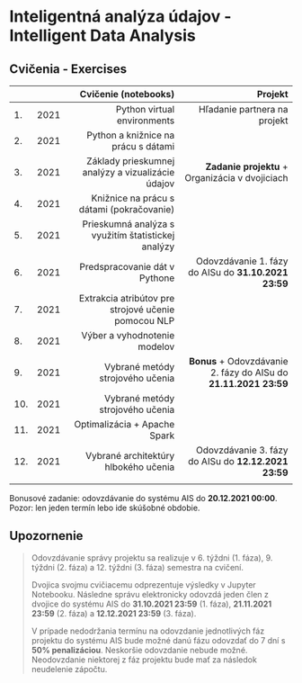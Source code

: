 # Inteligentná analýza údajov - Intelligent Data Analysis
## Cvičenia - Exercises

|     |        | Cvičenie (notebooks)                                 | Projekt                                      |
| :---| :----: | ---------------------------------------------------: | -------------------------------------------: |
| 1.  | 2021   | Python virtual environments                          | Hľadanie partnera na projekt                 |
| 2.  | 2021   | Python a knižnice na prácu s dátami                  |                                              |
| 3.  | 2021   | Základy prieskumnej analýzy a vizualizácie údajov    | **Zadanie projektu** + Organizácia v dvojiciach |
| 4.  | 2021   | Knižnice na prácu s dátami (pokračovanie)            |                                              |
| 5.  | 2021   | Prieskumná analýza s využitím štatistickej analýzy   |                                              |
| 6.  | 2021   | Predspracovanie dát v Pythone                        | Odovzdávanie 1. fázy do AISu do **31.10.2021 23:59**  |
| 7.  | 2021   | Extrakcia atribútov pre strojové učenie pomocou NLP  |                                              |
| 8.  | 2021   | Výber a vyhodnotenie modelov                         |                                              |
| 9.  | 2021   | Vybrané metódy strojového učenia                     | **Bonus** + Odovzdávanie 2. fázy do AISu do **21.11.2021 23:59**  |
| 10. | 2021   | Vybrané metódy strojového učenia                     |                                              |
| 11. | 2021   | Optimalizácia + Apache Spark                         |                                              |
| 12. | 2021   | Vybrané architektúry hlbokého učenia                 | Odovzdávanie 3. fázy do AISu do **12.12.2021 23:59**  |
|     |        |                                                      |                                              |

Bonusové zadanie: odovzdávanie do systému AIS do **20.12.2021 00:00**. Pozor: len jeden termín lebo ide skúšobné obdobie.

## Upozornenie

> Odovzdávanie správy projektu sa realizuje v 6. týždni (1. fáza), 9. týždni (2. fáza) a 12. týždni (3. fáza) semestra na cvičení. 
> 
> Dvojica svojmu cvičiacemu odprezentuje výsledky v Jupyter Notebooku. Následne správu elektronicky odovzdá jeden člen z dvojice do systému AIS do **31.10.2021 23:59** (1. fáza), **21.11.2021 23:59** (2. fáza) a **12.12.2021 23:59** (3. fáza).
> 
> V prípade nedodržania termínu na odovzdanie jednotlivých fáz projektu do systému AIS bude možné danú fázu odovzdať do 7 dní s **50% penalizáciou**. 
> Neskoršie odovzdanie nebude možné. Neodovzdanie niektorej z fáz projektu bude mať za následok neudelenie zápočtu.
